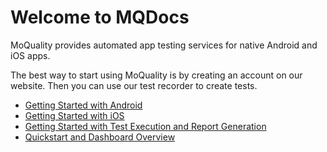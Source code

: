 # Welcome to MQDocs

MoQuality provides automated app testing services for native Android and iOS apps.

The best way to start using MoQuality is by creating an account on our website. Then you can use our test recorder to create tests.

* [Getting Started with Android](getting-started/android)
* [Getting Started with iOS](getting-started/ios)
* [Getting Started with Test Execution and Report Generation](getting-started/testreport)
* [Quickstart and Dashboard Overview](getting-started/dashboard)
